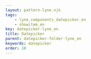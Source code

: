 ```yaml
---
layout: pattern-lyne.njk
tags: 
    - lyne_components_datepicker_en
    - showitem_en
key: datepicker-lyne_en
title: Datepicker
parent: datepicker-folder-lyne_en
keywords: datepicker
order: 10
---
```

